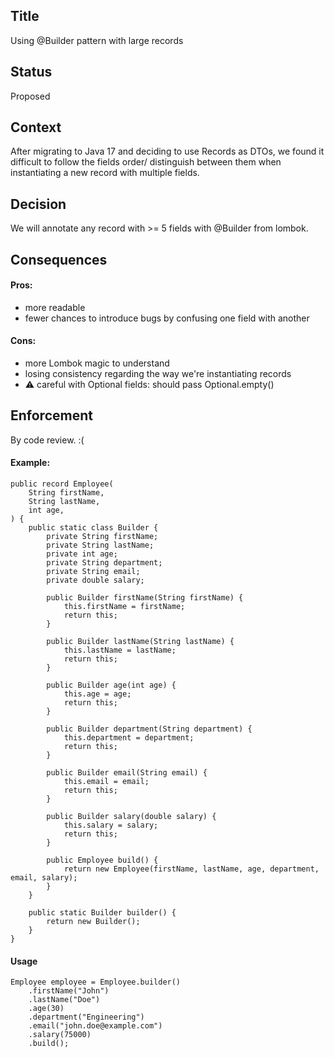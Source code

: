 ## Title
Using @Builder pattern with large records

## Status
Proposed

## Context
After migrating to Java 17 and deciding to use Records as DTOs, 
we found it difficult to follow the fields
order/ distinguish between them when 
instantiating a new record with multiple fields.

## Decision
We will annotate any record with >= 5 fields with @Builder from lombok.

## Consequences
#### Pros:
 - more readable
 - fewer chances to introduce bugs by confusing one field with another

#### Cons:
 - more Lombok magic to understand
 - losing consistency regarding the way we're instantiating records
 - ⚠️ careful with Optional fields: should pass Optional.empty()

## Enforcement
By code review. :(

#### Example:
```
public record Employee(
    String firstName,
    String lastName,
    int age,
) {
    public static class Builder {
        private String firstName;
        private String lastName;
        private int age;
        private String department;
        private String email;
        private double salary;

        public Builder firstName(String firstName) {
            this.firstName = firstName;
            return this;
        }

        public Builder lastName(String lastName) {
            this.lastName = lastName;
            return this;
        }

        public Builder age(int age) {
            this.age = age;
            return this;
        }

        public Builder department(String department) {
            this.department = department;
            return this;
        }

        public Builder email(String email) {
            this.email = email;
            return this;
        }

        public Builder salary(double salary) {
            this.salary = salary;
            return this;
        }

        public Employee build() {
            return new Employee(firstName, lastName, age, department, email, salary);
        }
    }

    public static Builder builder() {
        return new Builder();
    }
}
```
#### Usage
```
Employee employee = Employee.builder()
    .firstName("John")
    .lastName("Doe")
    .age(30)
    .department("Engineering")
    .email("john.doe@example.com")
    .salary(75000)
    .build();
```